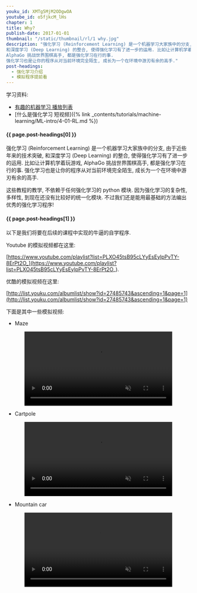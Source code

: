 ```yaml
---
youku_id: XMTg5MjM2ODgwOA
youtube_id: o5fjkcM_lHs
chapter: 1
title: Why?
publish-date: 2017-01-01
thumbnail: "/static/thumbnail/rl/1 why.jpg"
description: "强化学习 (Reinforcement Learning) 是一个机器学习大家族中的分支, 由于近些年来的技术突破,
和深度学习 (Deep Learning) 的整合, 使得强化学习有了进一步的运用. 比如让计算机学着玩游戏,
AlphaGo 挑战世界围棋高手, 都是强化学习在行的事.
强化学习也是让你的程序从对当前环境完全陌生, 成长为一个在环境中游刃有余的高手."
post-headings:
  - 强化学习介绍
  - 模拟程序提前看
---
```


学习资料:
  * [有趣的机器学习 播放列表](/tutorials/machine-learning/ML-intro/)
  * [什么是强化学习 短视频]({% link _contents/tutorials/machine-learning/ML-intro/4-01-RL.md %})


<h4 class="tut-h4-pad" id="{{ page.post-headings[0] }}">{{ page.post-headings[0] }}</h4>

强化学习 (Reinforcement Learning) 是一个机器学习大家族中的分支, 由于近些年来的技术突破,
和深度学习 (Deep Learning) 的整合, 使得强化学习有了进一步的运用. 比如让计算机学着玩游戏,
AlphaGo 挑战世界围棋高手, 都是强化学习在行的事.
强化学习也是让你的程序从对当前环境完全陌生, 成长为一个在环境中游刃有余的高手.

这些教程的教学, 不依赖于任何强化学习的 python 模块.
因为强化学习的复杂性, 多样性, 到现在还没有比较好的统一化模块.
不过我们还是能用最基础的方法编出优秀的强化学习程序!

<h4 class="tut-h4-pad" id="{{ page.post-headings[1] }}">{{ page.post-headings[1] }}</h4>

以下是我们将要在后续的课程中实现的牛逼的自学程序.

Youtube 的模拟视频都在这里:

[https://www.youtube.com/playlist?list=PLXO45tsB95cLYyEsEylpPvTY-8ErPt2O_](https://www.youtube.com/playlist?list=PLXO45tsB95cLYyEsEylpPvTY-8ErPt2O_).

优酷的模拟视频在这里:

[http://list.youku.com/albumlist/show?id=27485743&ascending=1&page=1](http://list.youku.com/albumlist/show?id=27485743&ascending=1&page=1)

下面是其中一些模拟视频:

* Maze
<div align="center">
<video width="80%" controls loop autoplay muted>
  <source src="/static/results/rl/maze sarsa_lambda.mp4" type="video/mp4">
  Your browser does not support HTML5 video.
</video>
</div>

* Cartpole
<div align="center">
<video width="80%" controls loop autoplay muted>
  <source src="/static/results/rl/cartpole dqn.mp4" type="video/mp4">
  Your browser does not support HTML5 video.
</video>
</div>

* Mountain car
<div align="center">
<video width="80%" controls loop autoplay muted>
  <source src="/static/results/rl/mountaincar dqn.mp4" type="video/mp4">
  Your browser does not support HTML5 video.
</video>
</div>
